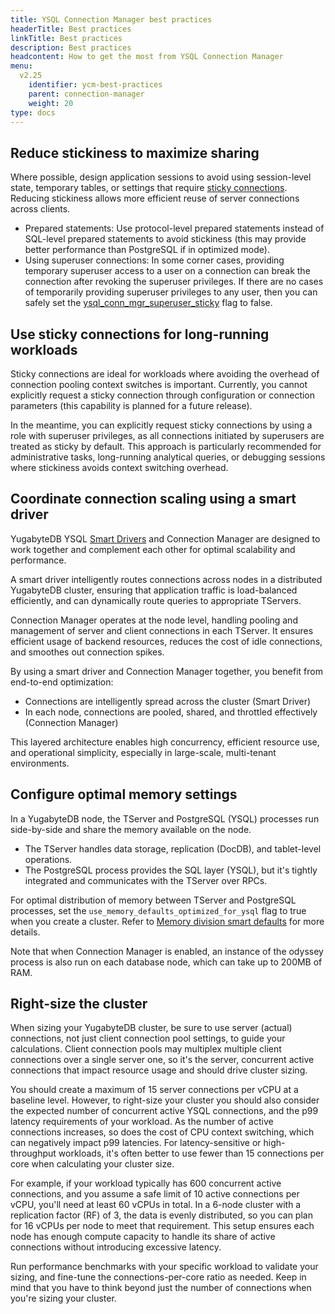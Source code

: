 ```yaml
---
title: YSQL Connection Manager best practices
headerTitle: Best practices
linkTitle: Best practices
description: Best practices
headcontent: How to get the most from YSQL Connection Manager
menu:
  v2.25
    identifier: ycm-best-practices
    parent: connection-manager
    weight: 20
type: docs
---
```


## Reduce stickiness to maximize sharing

Where possible, design application sessions to avoid using session-level state, temporary tables, or settings that require [sticky connections](../ycm-setup/#sticky-connections). Reducing stickiness allows more efficient reuse of server connections across clients.

- Prepared statements: Use protocol-level prepared statements instead of SQL-level prepared statements to avoid stickiness (this may provide better performance than PostgreSQL if in optimized mode).
- Using superuser connections: In some corner cases, providing temporary superuser access to a user on a connection can break the connection after revoking the superuser privileges. If there are no cases of temporarily providing superuser privileges to any user, then you can safely set the [ysql_conn_mgr_superuser_sticky](../ycm-setup/#configure) flag to false.
<!-- (WIP/guarded by a flag) Setting the role or session authorization during a session (SET role/SET session authorization) makes the connection sticky, but this can be disabled by setting <WIP flag name> to false.-->

## Use sticky connections for long-running workloads

Sticky connections are ideal for workloads where avoiding the overhead of connection pooling context switches is important. Currently, you cannot explicitly request a sticky connection through configuration or connection parameters (this capability is planned for a future release).

In the meantime, you can explicitly request sticky connections by using a role with superuser privileges, as all connections initiated by superusers are treated as sticky by default. This approach is particularly recommended for administrative tasks, long-running analytical queries, or debugging sessions where stickiness avoids context switching overhead.

## Coordinate connection scaling using a smart driver

YugabyteDB YSQL [Smart Drivers](../../../drivers-orms/smart-drivers/) and Connection Manager are designed to work together and complement each other for optimal scalability and performance.

A smart driver intelligently routes connections across nodes in a distributed YugabyteDB cluster, ensuring that application traffic is load-balanced efficiently, and can dynamically route queries to appropriate TServers.

Connection Manager operates at the node level, handling pooling and management of server and client connections in each TServer. It ensures efficient usage of backend resources, reduces the cost of idle connections, and smoothes out connection spikes.

By using a smart driver and Connection Manager together, you benefit from end-to-end optimization:

- Connections are intelligently spread across the cluster (Smart Driver)
- In each node, connections are pooled, shared, and throttled effectively (Connection Manager)

This layered architecture enables high concurrency, efficient resource use, and operational simplicity, especially in large-scale, multi-tenant environments.

## Configure optimal memory settings

In a YugabyteDB node, the TServer and PostgreSQL (YSQL) processes run side-by-side and share the memory available on the node.

- The TServer handles data storage, replication (DocDB), and tablet-level operations.
- The PostgreSQL process provides the SQL layer (YSQL), but it's tightly integrated and communicates with the TServer over RPCs.

For optimal distribution of memory between TServer and PostgreSQL processes, set the `use_memory_defaults_optimized_for_ysql` flag to true when you create a cluster. Refer to [Memory division smart defaults](../../../reference/configuration/smart-defaults/#memory-division-smart-defaults) for more details.

Note that when Connection Manager is enabled, an instance of the odyssey process is also run on each database node, which can take up to 200MB of RAM.

## Right-size the cluster

When sizing your YugabyteDB cluster, be sure to use server (actual) connections, not just client connection pool settings, to guide your calculations. Client connection pools may multiplex multiple client connections over a single server one, so it's the server, concurrent active connections that impact resource usage and should drive cluster sizing.

You should create a maximum of 15 server connections per vCPU at a baseline level. However, to right-size your cluster you should also consider the expected number of concurrent active YSQL connections, and the p99 latency requirements of your workload. As the number of active connections increases, so does the cost of CPU context switching, which can negatively impact p99 latencies. For latency-sensitive or high-throughput workloads, it's often better to use fewer than 15 connections per core when calculating your cluster size.

For example, if your workload typically has 600 concurrent active connections, and you assume a safe limit of 10 active connections per vCPU, you'll need at least 60 vCPUs in total. In a 6-node cluster with a replication factor (RF) of 3, the data is evenly distributed, so you can plan for 16 vCPUs per node to meet that requirement. This setup ensures each node has enough compute capacity to handle its share of active connections without introducing excessive latency.

Run performance benchmarks with your specific workload to validate your sizing, and fine-tune the connections-per-core ratio as needed. Keep in mind that you have to think beyond just the number of connections when you're sizing your cluster.
